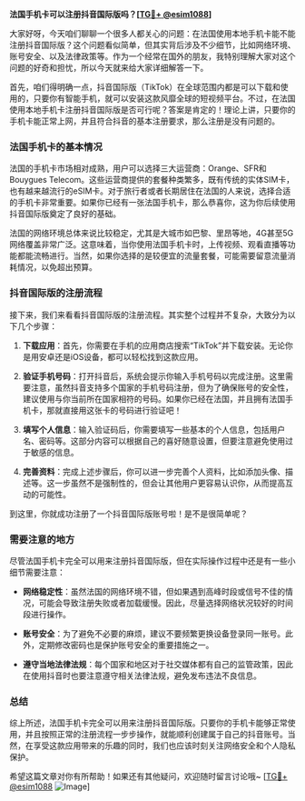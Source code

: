 **法国手机卡可以注册抖音国际版吗？[[TG💪+ @esim1088](https://t.me/s/esim1088)]**

大家好呀，今天咱们聊聊一个很多人都关心的问题：在法国使用本地手机卡能不能注册抖音国际版？这个问题看似简单，但其实背后涉及不少细节，比如网络环境、账号安全、以及法律政策等。作为一个经常在国外的朋友，我特别理解大家对这个问题的好奇和担忧，所以今天就来给大家详细解答一下。

首先，咱们得明确一点，抖音国际版（TikTok）在全球范围内都是可以下载和使用的，只要你有智能手机，就可以安装这款风靡全球的短视频平台。不过，在法国使用本地手机卡注册抖音国际版是否可行呢？答案是肯定的！理论上讲，只要你的手机卡能正常上网，并且符合抖音的基本注册要求，那么注册是没有问题的。

### 法国手机卡的基本情况

法国的手机卡市场相对成熟，用户可以选择三大运营商：Orange、SFR和Bouygues Telecom。这些运营商提供的套餐种类繁多，既有传统的实体SIM卡，也有越来越流行的eSIM卡。对于旅行者或者长期居住在法国的人来说，选择合适的手机卡非常重要。如果你已经有一张法国手机卡，那么恭喜你，这为你后续使用抖音国际版奠定了良好的基础。

法国的网络环境总体来说比较稳定，尤其是大城市如巴黎、里昂等地，4G甚至5G网络覆盖非常广泛。这意味着，当你使用法国手机卡时，上传视频、观看直播等功能都能流畅进行。当然，如果你选择的是较便宜的流量套餐，可能需要留意流量消耗情况，以免超出预算。

### 抖音国际版的注册流程

接下来，我们来看看抖音国际版的注册流程。其实整个过程并不复杂，大致分为以下几个步骤：

1. **下载应用**：首先，你需要在手机的应用商店搜索“TikTok”并下载安装。无论你是用安卓还是iOS设备，都可以轻松找到这款应用。
   
2. **验证手机号码**：打开抖音后，系统会提示你输入手机号码以完成注册。这里需要注意，虽然抖音支持多个国家的手机号码注册，但为了确保账号的安全性，建议使用与你当前所在国家相符的号码。如果你已经在法国，并且拥有法国手机卡，那就直接用这张卡的号码进行验证吧！

3. **填写个人信息**：输入验证码后，你需要填写一些基本的个人信息，包括用户名、密码等。这部分内容可以根据自己的喜好随意设置，但要注意避免使用过于敏感的信息。

4. **完善资料**：完成上述步骤后，你可以进一步完善个人资料，比如添加头像、描述等。这一步虽然不是强制性的，但会让其他用户更容易认识你，从而提高互动的可能性。

到这里，你就成功注册了一个抖音国际版账号啦！是不是很简单呢？

### 需要注意的地方

尽管法国手机卡完全可以用来注册抖音国际版，但在实际操作过程中还是有一些小细节需要注意：

- **网络稳定性**：虽然法国的网络环境不错，但如果遇到高峰时段或信号不佳的情况，可能会导致注册失败或者加载缓慢。因此，尽量选择网络状况较好的时间段进行操作。
  
- **账号安全**：为了避免不必要的麻烦，建议不要频繁更换设备登录同一账号。此外，定期修改密码也是保护账号安全的重要措施之一。

- **遵守当地法律法规**：每个国家和地区对于社交媒体都有自己的监管政策，因此在使用抖音时也要注意遵守相关法律法规，避免发布违法不良信息。

### 总结

综上所述，法国手机卡完全可以用来注册抖音国际版。只要你的手机卡能够正常使用，并且按照正常的注册流程一步步操作，就能顺利创建属于自己的抖音账号。当然，在享受这款应用带来的乐趣的同时，我们也应该时刻关注网络安全和个人隐私保护。

希望这篇文章对你有所帮助！如果还有其他疑问，欢迎随时留言讨论哦~ [[TG💪+ @esim1088](https://t.me/s/esim1088) ![Image](https://i.postimg.cc/4NQfJmqS/Snipaste-2025-05-13-00-14-12.png)]